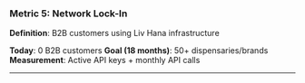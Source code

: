 ### Metric 5: **Network Lock-In**

**Definition**: B2B customers using Liv Hana infrastructure

**Today**: 0 B2B customers
**Goal (18 months)**: 50+ dispensaries/brands
**Measurement**: Active API keys + monthly API calls

---
